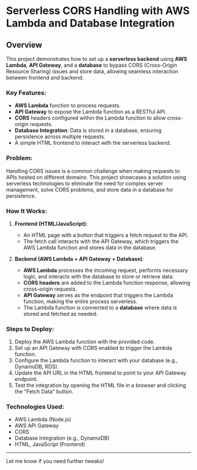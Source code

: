 # Serverless CORS Handling with AWS Lambda and Database Integration

## Overview

This project demonstrates how to set up a **serverless backend** using **AWS Lambda**, **API Gateway**, and a **database** to bypass CORS (Cross-Origin Resource Sharing) issues and store data, allowing seamless interaction between frontend and backend.

### Key Features:
- **AWS Lambda** function to process requests.
- **API Gateway** to expose the Lambda function as a RESTful API.
- **CORS** headers configured within the Lambda function to allow cross-origin requests.
- **Database Integration**: Data is stored in a database, ensuring persistence across multiple requests.
- A simple HTML frontend to interact with the serverless backend.

### Problem:
Handling CORS issues is a common challenge when making requests to APIs hosted on different domains. This project showcases a solution using serverless technologies to eliminate the need for complex server management, solve CORS problems, and store data in a database for persistence.

### How It Works:
1. **Frontend (HTML/JavaScript)**:
   - An HTML page with a button that triggers a fetch request to the API.
   - The fetch call interacts with the API Gateway, which triggers the AWS Lambda function and stores data in the database.

2. **Backend (AWS Lambda + API Gateway + Database)**:
   - **AWS Lambda** processes the incoming request, performs necessary logic, and interacts with the database to store or retrieve data.
   - **CORS headers** are added to the Lambda function response, allowing cross-origin requests.
   - **API Gateway** serves as the endpoint that triggers the Lambda function, making the entire process serverless.
   - The Lambda function is connected to a **database** where data is stored and fetched as needed.

### Steps to Deploy:
1. Deploy the AWS Lambda function with the provided code.
2. Set up an API Gateway with CORS enabled to trigger the Lambda function.
3. Configure the Lambda function to interact with your database (e.g., DynamoDB, RDS).
4. Update the API URL in the HTML frontend to point to your API Gateway endpoint.
5. Test the integration by opening the HTML file in a browser and clicking the "Fetch Data" button.

### Technologies Used:
- AWS Lambda (Node.js)
- AWS API Gateway
- CORS
- Database Integration (e.g., DynamoDB)
- HTML, JavaScript (Frontend)

---

Let me know if you need further tweaks!
